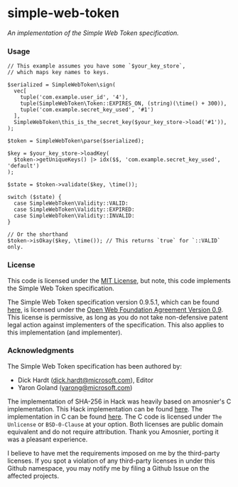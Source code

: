 # simple-web-token

_An implementation of the Simple Web Token specification._

### Usage

```HACK
// This example assumes you have some `$your_key_store`,
// which maps key names to keys.

$serialized = SimpleWebToken\sign(
  vec[
    tuple('com.example.user_id', '4'),
    tuple(SimpleWebToken\Token::EXPIRES_ON, (string)(\time() + 300)),
    tuple('com.example.secret_key_used', '#1')
  ],
  SimpleWebToken\this_is_the_secret_key($your_key_store->load('#1')),
);

$token = SimpleWebToken\parse($serialized);

$key = $your_key_store->loadKey(
  $token->getUniqueKeys() |> idx($$, 'com.example.secret_key_used', 'default')
);

$state = $token->validate($key, \time());

switch ($state) {
  case SimpleWebToken\Validity::VALID:
  case SimpleWebToken\Validity::EXPIRED:
  case SimpleWebToken\Validity::INVALID:
}

// Or the shorthand
$token->isOkay($key, \time()); // This returns `true` for `::VALID` only.
```

### License

This code is licensed under the [MIT License](./LICENSE), but note,
this code implements the Simple Web Token specification.

The Simple Web Token specification version 0.9.5.1, which can be found [here](<https://learn.microsoft.com/en-us/previous-versions/azure/azure-services/hh781551(v=azure.100)?redirectedfrom=MSDN>),
is licensed under the [Open Web Foundation Agreement Version 0.9](https://www.openwebfoundation.org/the-agreements/the-owf-0-9-agreements-necessary-claims/open-web-foundation-agreement-0-9).
This license is permissive, as long as you do not take
non-defensive patent legal action against implementers of the specification.
This also applies to this implementation (and implementer).

### Acknowledgments

The Simple Web Token specification has been authored by:

- Dick Hardt (dick.hardt@microsoft.com), Editor
- Yaron Goland (yarong@microsoft.com)

The implementation of SHA-256 in Hack was heavily based on amosnier's C implementation.
This Hack implementation can be found [here](https://github.com/hershel-theodore-layton/simple-web-token/blob/master/src/_Private/sha256.c.hack).
The implementation in C can be found [here](https://github.com/amosnier/sha-2/tree/b29613850d6e54e7159197ef42c7d22d012b6367).
The C code is licensed under `The Unlicense` or `BSD-0-Clause` at your option.
Both licenses are public domain equivalent and do not require attribution.
Thank you Amosnier, porting it was a pleasant experience.

I believe to have met the requirements imposed on me by the third-party licenses.
If you spot a violation of any third-party licenses in under this Github namespace,
you may notify me by filing a Github Issue on the affected projects.
